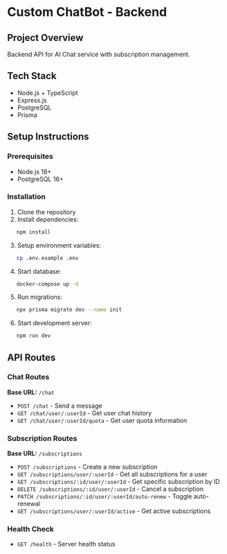 # Custom ChatBot - Backend

## Project Overview
Backend API for AI Chat service with subscription management.

## Tech Stack
- Node.js + TypeScript
- Express.js
- PostgreSQL
- Prisma

## Setup Instructions

### Prerequisites
- Node.js 18+
- PostgreSQL 16+

### Installation

1. Clone the repository
2. Install dependencies:
```bash
   npm install
```
3. Setup environment variables:
```bash
   cp .env.example .env
```
4. Start database:
```bash
   docker-compose up -d
```
5. Run migrations:
```bash
   npx prisma migrate dev --name init
```
6. Start development server:
```bash
   npm run dev
```

## API Routes

### Chat Routes
**Base URL:** `/chat`

- `POST /chat` - Send a message
- `GET /chat/user/:userId` - Get user chat history
- `GET /chat/user/:userId/quota` - Get user quota information

### Subscription Routes
**Base URL:** `/subscriptions`

- `POST /subscriptions` - Create a new subscription
- `GET /subscriptions/user/:userId` - Get all subscriptions for a user
- `GET /subscriptions/:id/user/:userId` - Get specific subscription by ID
- `DELETE /subscriptions/:id/user/:userId` - Cancel a subscription
- `PATCH /subscriptions/:id/user/:userId/auto-renew` - Toggle auto-renewal
- `GET /subscriptions/user/:userId/active` - Get active subscriptions

### Health Check
- `GET /health` - Server health status
